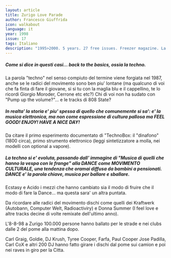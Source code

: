 ```yaml
---
layout: article
title: Zurigo Love Parade
author: Francesco Giuffrida
icon: walkabout
language: it
year: 1998
issue: 17
tags: Italiano
description: "1995>2000. 5 years. 27 free issues. Freezer magazine. La parola techno nel senso compiuto del termine viene forgiata nel 1987, anche se le radici del movimento sono ben piu' lontane (ma qualcuno di voi che fa finta di fare il giovane, si si tu con la maglia blu e il cappellino, te lo ricordi Giorgio Moroder, Cerrone etc etc?)"
---
```


##### Come si dice in questi casi... back to the basics, ossia la techno.

La parola "techno" nel senso compiuto del termine viene forgiata nel 1987, anche se le radici del movimento sono ben piu' lontane (ma qualcuno di voi che fa finta di fare il giovane, si si tu con la maglia blu e il cappellino, te lo ricordi Giorgio Moroder, Cerrone etc etc?) Chi di voi non ha sudato con "Pump up the volume?"... e le tracks di 808 State?

##### In realta' la storia e' piu' spessa di quello che comunemente si sa': e' la musica elettronica, ma non come espressione di cultura pallosa ma FEEL GOOD! ENJOY! HAVE A NICE DAY!

Da citare il primo esperimento documentato di "TechnoBox: il "dinafono" (1800 circa), primo strumento elettronico (leggi sintetizzatore a molla, nei modelli con optional a vapore).

##### La techno si e' evoluta, passando dall' immagine di "Musica di quelli che hanno la vespa con le frange" alla DANCE come MOVIMENTO CULTURALE, una tendenza che oramai diffusa da bambini a pensionati. DANCE e' la parola chiave, musica per ballare e sballare.

Ecstasy e Acido i mezzi che hanno cambiato sia il modo di fruire che il modo di fare la Dance... ma questa sara' un altra puntata.

Da ricordare alle radici del movimento dischi come quelli dei Kraftwerk (Autobann, Computer Welt, Radioactiviry) e Donna Summer (I feel love e altre tracks decine di volte remixate dell'ultimo anno).

L'8-8-98 a Zurigo 100.000 persone hanno ballato per le strade e nei clubs dalle 2 del pome alla mattina dopo.

Carl Graig, Goldie, DJ Krush, Tyree Cooper, Farfa, Paul Cooper Jose Padilla, Carl CoX e altri 200 DJ hanno fatto girare i dischi dal pome sui camion e poi nei raves in giro per la Citta.
